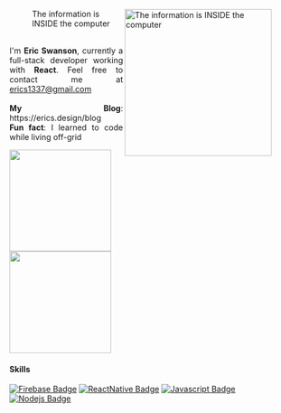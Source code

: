 <figure>
<img src="https://media.giphy.com/media/908fS3eQFUodG/giphy-downsized-large.gif" height="260px" align="right" alt="The information is INSIDE the computer">
<figcaption>The information is INSIDE the computer</figcaption>
</figure>

<p align="justify" margin="80%"> 
<br>
I'm <strong>Eric Swanson</strong>, currently a full-stack developer working with <strong>React</strong>.
<!-- Also, I'm a freelancer. If you have a need for a mobile application or website, contact me by email:  -->
Feel free to contact me at <a href="erics1337@@gmail.com">erics1337@gmail.com</a><br><br>
<strong>My Blog</strong>: https://erics.design/blog <br>
<strong>Fun fact</strong>: I learned to code while living off-grid <br>

<p>
<img src="https://github-readme-stats.vercel.app/api?username=erics1337&count_private=true&show_icons=true&theme=calm&include_all_commits=true" height="180em"/>
<img src="https://github-readme-stats.vercel.app/api/top-langs/?username=erics1337&show_icons=true&layout=compact&cache_seconds=1800&langs_count=8&theme=calm&count_private=true&show_icons=true" height="180em"/>
</p>

#### Skills
[![Firebase Badge](https://img.shields.io/badge/-Firebase-e69514?style=for-the-badge&labelColor=black&logo=firebase&logoColor=ffa500)](#)
[![ReactNative Badge](https://img.shields.io/badge/-ReactNative-61DBFB?style=for-the-badge&labelColor=black&logo=react&logoColor=61DBFB)](#) [![Javascript Badge](https://img.shields.io/badge/-Javascript-F0DB4F?style=for-the-badge&labelColor=black&logo=javascript&logoColor=F0DB4F)](#) [![Nodejs Badge](https://img.shields.io/badge/-Nodejs-3C873A?style=for-the-badge&labelColor=black&logo=node.js&logoColor=3C873A)](#)

